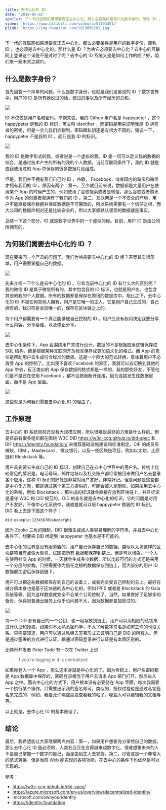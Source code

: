 ```yaml
---
title: 去中心化的 ID
date: '2019-05-02'
spoiler: 下一代的互联如果想要真正去中心化，那么必要条件是用户的数字身份，简称 ID ，也必须是去中心化的。那什么是 ID ？为啥它必须要去中心化？去中心的互联网上登录这个词是不是过时了呢？去中心的 ID 系统又是是如何工作的呢？好，咱们来一窥未来之鳞爪。
video: 'https://www.bilibili.com/video/av51193451/'
plink: 'https://img.haoqicat.com/2019050201.jpg'
---
```



下一代的互联网如果想要真正去中心化，那么必要条件是用户的数字身份，简称 ID ，也必须是去中心化的。那什么是 ID ？为啥它必须要去中心化？去中心的互联网上登录这个词是不是过时了呢？去中心的 ID 系统又是是如何工作的呢？好，咱们来一窥未来之鳞爪。

## 什么是数字身份？

首先回答一个简单的问题，什么是数字身份，也就是我们这里说的 ID ？数字世界中，用户的 ID 是所有她说过的话，做过的事以及所有经历的总和。

![](https://img.haoqicat.com/2019050202.jpg)


ID 不仅仅是用户名和密码。举例来说，我的 Github 用户名是 happypeter ，这个 happypeter 是我的 ID 标识，英文叫 identifier ，而密码是用来证明我是 ID 拥有者的密钥，但是一会儿我们会聊到，密码跟私钥还是有很大不同的。强调一下，happypeter 不是我的 ID ，而只是我 ID 的标识。

![](https://img.haoqicat.com/2019050203.jpg)

我的 ID 是数字形式的我，或者说是一个虚拟的我。ID 是一切可以定义我的数据的综合，是通过技术产生的所有的我的个人数据。当前互联网条件下，我的 ID 就是由我使用过的 App 中保存的很多数据片段组成。

但是，我们并不拥有我们自己的 ID ，谷歌， Facebook，或者国内的淘宝和微信才拥有我们的 ID 。原因有两个：第一，至少就目前来说，数据都是大量用户在使用某个 App 的时候产生的，例如使用了谷歌搜索或者是微信，那么谷歌或者腾讯作为 App 的创建者就拥有了我们的 ID 。第二，互联网是一个不安全的环境，用户不能直接保存数据并保证数据是不可篡改的，所以系统需要有一个信任之根，而大公司的数据库相对还是比较安全的，所以大家都默认里面的数据就是事实。

总结一下这个部分，ID 就是数字世界中的一个虚拟的你。目前，用户 ID 是由公司所拥有的。

## 为何我们需要去中心化的 ID ？

现在要来问一个严肃的问题了。我们为啥需要去中心化的 ID 呢？答案其实很简单，用户需要掌握自己的数据。

![](https://img.haoqicat.com/2019050204.jpg)

先来介绍一下什么是去中心化的 ID 。它和当前中心化的 ID 有什么大的区别呢？我的微信 ID 是属于微信所有的，其中包含我的 ID 标识，也就是用户名，也包含其他的我的个人数据。所有的数据都是保存在腾讯的数据库中。相比之下，去中心化的 ID 不被任何其他人拥有，用户是它唯一的主人。它是用户自己生成的，自己拥有的，标识符是全球唯一的，保存在区块链之上的。

每个用户都需要有一个真正能够被自己控制的 ID 。用户应该有权利决定我要分享什么内容，分享给谁，以及停止分享。

![](https://img.haoqicat.com/2019050205.jpg)

去中心化条件下，App 会围绕用户来进行设计。数据的不是根据应用逻辑保存成 SQL 结构，而是根据某种互联网开放标准保存成更加语义化的格式。而 App 的责任是帮助用户去生成符合标准的数据。这是一个巨大的范式转换，意味着用户不必再受 App 的控制了。比如我不喜欢 Facebook 的界面，我就可以去切换到其他的 App 中去，反正类似的 App 保存数据的格式都是一样的，我的那些好友，不管他们是不是还在使用 Facebook ，都不会跟我断开连接，因为连接发生在数据层面，而不是 App 层面。

![](https://img.haoqicat.com/2019050206.jpg)


这些就是为何我们需要去中心化 ID 的理由了。

## 工作原理

去中心的 ID 系统目前还没有大规模应用，所以很难说最终的方案是什么样的。但是目前有很多组织都在围绕 W3C DID https://w3c-ccg.github.io/did-spec 和 DIF https://identity.foundation/ 来推荐基础设施建设和标准制定。DIF 的成员有微软，IBM ，Mastercard ，微众银行，以及一些区块链项目，例如以太坊，比原链和 Blockstack 等。

用户首先要去生成自己的 ID 标识，创建自己在去中心世界中的用户名。传统上比较常见的情况是，电话号码，邮件地址以及社交账户都经常被用来做用户名去登录各个应用，这种 ID 标识的好处是非常对用户友好，非常好记。但是问题是这些都是中心化方案，都是通过某个第三方提供的，可能会被人家删除。如果采用去中心化的系统，例如 Blockstack ，那生成的标识就会直接存放到区块链上，并且标识是遵守 W3C 的 DID 规范的。DID 的全名就是去中心化的标识，它的问题是对用户不友好，不像中心化系统中，我直接就可以用 happypeter 做我的 ID 标识。DID 看上去是下面这个样子：

```
did:example:123456789abcdefghi
```

因为 Zooko 三角的限制，DID 很难生成成人类容易理解的字符串。并且去中心化条件下，想要把 DID 绑定到 happypeter 也基本是不可能的。

去中心化的世界是没有服务器的，用户自己保存自己的数据。类似以太坊这样的区块链项目有点像大型机，试图把所有 数据都保存到链上。但是可以想象，一个人在使用社交 App 的时候，一天就会生成多少数据，所以比较可行的方式还是采用一个分层的架构。只把需要作为信任之根的数据保存到链上，而大部分的用户 ID 数据都加密后保存到链下。

用户可以把这些数据都保存到自己的设备上，或者完全受自己控制的云上。最好存储介质本身也是基于区块链的去中心化的，例如 IPFS 或者是 Blockstack 的 Gaia 系统等等。因为这样数据就完全不会某个公司控制了。当然，如果做好了足够多的备份，保存到普通云服务上似乎也问题不大，因为数据都是加密过的。

![](https://img.haoqicat.com/2019050207.jpg)

每一个 DID 都有自己的一个公钥，也一起存放到链上，用户可以用相应的私钥来进行认证和授权。如果你不太熟悉密码学，不太了解数字签名是如何工作的也没关系。只需要知道，用户可以通过私钥去签署形式去证明自己是 DID 的所有人。但是通过签署的方式进行认证，跟通过密码登录进行认证是有本质区别的。

比特币开发者 Peter Todd 有一次在 Twitter 上说

> If you're logging in it is centralized

如果你登入一个 App ，那么这本身就是中心化的了。因为传统上，用户名密码都是 App 数据库中保存的，密码登录相当于用户去请求 App 把门打开，然后进入 App 之中。而去中心化的方式下，用户根本没有必要待在 App 里面，每次我需要一个执行某个操作，只需要出示我的签名即可。类似的，授权过程也是通过私钥签名来完成的，例如，我要允许哪些朋友查看我的帖子，哪些人可以编辑我的文档等等。

以上就是，去中心化 ID 的基本原理了。

## 结论

最后，我希望能让大家理解两点内容：第一，如果用户想要充分掌控自己的数据，那么去中心化 ID 是必须的，人类社会正在变得越来越数字化，很难想象未来的人不是自己掌握一个数字的自己，而是由陌生人去掌握。第二，尽管这是一个非常大的范式转换，但是当前 Web 能实现的各项功能，在去中心的条件下也依然是可以实现的。

参考：

- https://w3c-ccg.github.io/did-spec/
- https://azure.microsoft.com/en-us/overview/decentralized-identity/
- microsoft.com/ownyouridentity
- https://identity.foundation
